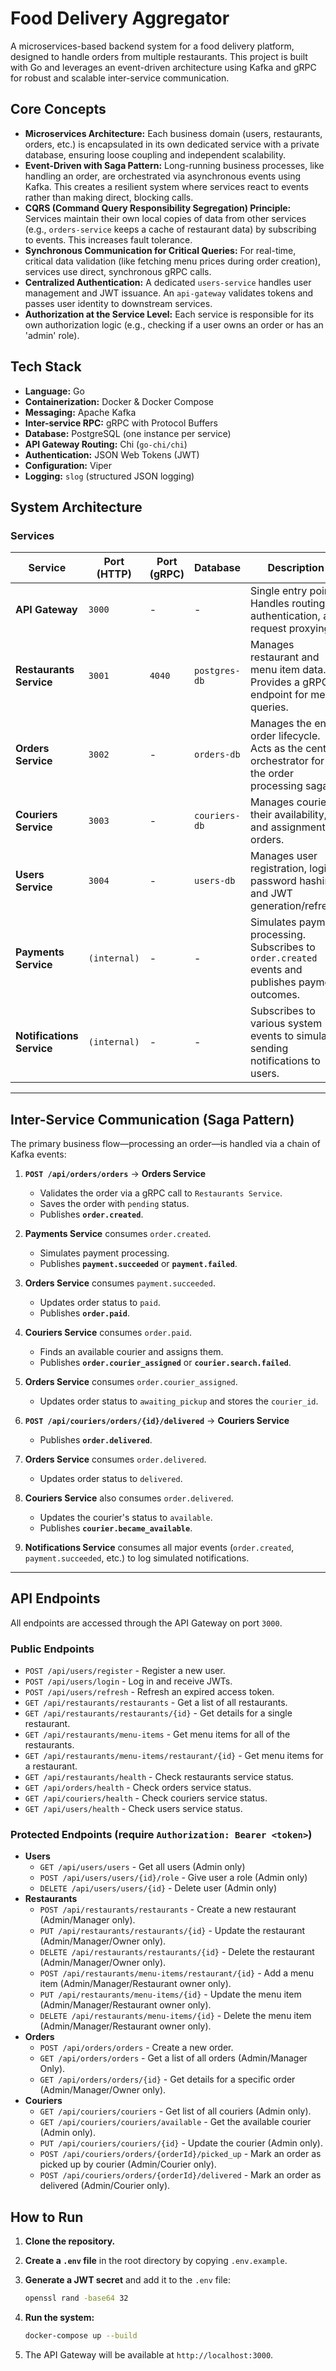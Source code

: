 # Food Delivery Aggregator

A microservices-based backend system for a food delivery platform, designed to handle orders from multiple restaurants. This project is built with Go and leverages an event-driven architecture using Kafka and gRPC for robust and scalable inter-service communication.

## Core Concepts

* **Microservices Architecture:** Each business domain (users, restaurants, orders, etc.) is encapsulated in its own dedicated service with a private database, ensuring loose coupling and independent scalability.
* **Event-Driven with Saga Pattern:** Long-running business processes, like handling an order, are orchestrated via asynchronous events using Kafka. This creates a resilient system where services react to events rather than making direct, blocking calls.
* **CQRS (Command Query Responsibility Segregation) Principle:** Services maintain their own local copies of data from other services (e.g., `orders-service` keeps a cache of restaurant data) by subscribing to events. This increases fault tolerance.
* **Synchronous Communication for Critical Queries:** For real-time, critical data validation (like fetching menu prices during order creation), services use direct, synchronous gRPC calls.
* **Centralized Authentication:** A dedicated `users-service` handles user management and JWT issuance. An `api-gateway` validates tokens and passes user identity to downstream services.
* **Authorization at the Service Level:** Each service is responsible for its own authorization logic (e.g., checking if a user owns an order or has an 'admin' role).

## Tech Stack

* **Language:** Go
* **Containerization:** Docker & Docker Compose
* **Messaging:** Apache Kafka
* **Inter-service RPC:** gRPC with Protocol Buffers
* **Database:** PostgreSQL (one instance per service)
* **API Gateway Routing:** Chi (`go-chi/chi`)
* **Authentication:** JSON Web Tokens (JWT)
* **Configuration:** Viper
* **Logging:** `slog` (structured JSON logging)

## System Architecture

### Services

| Service                 | Port (HTTP) | Port (gRPC) | Database        | Description                                                                                             |
| ----------------------- | ----------- | ----------- | --------------- | ------------------------------------------------------------------------------------------------------- |
| **API Gateway**         | `3000`      | -           | -               | Single entry point. Handles routing, authentication, and request proxying.                            |
| **Restaurants Service** | `3001`      | `4040`      | `postgres-db`   | Manages restaurant and menu item data. Provides a gRPC endpoint for menu queries.                       |
| **Orders Service**      | `3002`      | -           | `orders-db`     | Manages the entire order lifecycle. Acts as the central orchestrator for the order processing saga.       |
| **Couriers Service**    | `3003`      | -           | `couriers-db`   | Manages couriers, their availability, and assignment to orders.                                         |
| **Users Service**       | `3004`| -           | `users-db`      | Manages user registration, login, password hashing, and JWT generation/refresh.                         |
| **Payments Service**    | `(internal)`| -           | -               | Simulates payment processing. Subscribes to `order.created` events and publishes payment outcomes.        |
| **Notifications Service**| `(internal)`| -           | -               | Subscribes to various system events to simulate sending notifications to users.                          |

---

## Inter-Service Communication (Saga Pattern)

The primary business flow—processing an order—is handled via a chain of Kafka events:

1. **`POST /api/orders/orders`** -> **Orders Service**
    * Validates the order via a gRPC call to `Restaurants Service`.
    * Saves the order with `pending` status.
    * Publishes **`order.created`**.

2. **Payments Service** consumes `order.created`.
    * Simulates payment processing.
    * Publishes **`payment.succeeded`** or **`payment.failed`**.

3. **Orders Service** consumes `payment.succeeded`.
    * Updates order status to `paid`.
    * Publishes **`order.paid`**.

4. **Couriers Service** consumes `order.paid`.
    * Finds an available courier and assigns them.
    * Publishes **`order.courier_assigned`** or **`courier.search.failed`**.

5. **Orders Service** consumes `order.courier_assigned`.
    * Updates order status to `awaiting_pickup` and stores the `courier_id`.

6. **`POST /api/couriers/orders/{id}/delivered`** -> **Couriers Service**
    * Publishes **`order.delivered`**.

7. **Orders Service** consumes `order.delivered`.
    * Updates order status to `delivered`.

8. **Couriers Service** also consumes `order.delivered`.
    * Updates the courier's status to `available`.
    * Publishes **`courier.became_available`**.

9. **Notifications Service** consumes all major events (`order.created`, `payment.succeeded`, etc.) to log simulated notifications.

---

## API Endpoints

All endpoints are accessed through the API Gateway on port `3000`.

### Public Endpoints

* `POST /api/users/register` - Register a new user.
* `POST /api/users/login` - Log in and receive JWTs.
* `POST /api/users/refresh` - Refresh an expired access token.
* `GET /api/restaurants/restaurants` - Get a list of all restaurants.
* `GET /api/restaurants/restaurants/{id}` - Get details for a single restaurant.
* `GET /api/restaurants/menu-items` - Get menu items for all of the restaurants.
* `GET /api/restaurants/menu-items/restaurant/{id}` - Get menu items for a restaurant.
* `GET /api/restaurants/health` - Check restaurants service status.
* `GET /api/orders/health` - Check orders service status.
* `GET /api/couriers/health` - Check couriers service status.
* `GET /api/users/health` - Check users service status.

### Protected Endpoints (require `Authorization: Bearer <token>`)

* **Users**
  * `GET /api/users/users` - Get all users (Admin only)
  * `POST /api/users/users/{id}/role` - Give user a role (Admin only)
  * `DELETE /api/users/users/{id}` - Delete user (Admin only)
* **Restaurants**
  * `POST /api/restaurants/restaurants` - Create a new restaurant (Admin/Manager only).
  * `PUT /api/restaurants/restaurants/{id}` - Update the restaurant (Admin/Manager/Owner only).
  * `DELETE /api/restaurants/restaurants/{id}` - Delete the restaurant (Admin/Manager/Owner only).
  * `POST /api/restaurants/menu-items/restaurant/{id}` - Add a menu item (Admin/Manager/Restaurant owner only).
  * `PUT /api/restaurants/menu-items/{id}` - Update the menu item (Admin/Manager/Restaurant owner only).
  * `DELETE /api/restaurants/menu-items/{id}` - Delete the menu item (Admin/Manager/Restaurant owner only).
* **Orders**
  * `POST /api/orders/orders` - Create a new order.
  * `GET /api/orders/orders` - Get a list of all orders (Admin/Manager Only).
  * `GET /api/orders/orders/{id}` - Get details for a specific order (Admin/Manager/Owner only).
* **Couriers**
  * `GET /api/couriers/couriers` - Get list of all couriers (Admin only).
  * `GET /api/couriers/couriers/available` - Get the available courier (Admin only).
  * `PUT /api/couriers/couriers/{id}` - Update the courier (Admin only).
  * `POST /api/couriers/orders/{orderId}/picked_up` - Mark an order as picked up by courier (Admin/Courier only).
  * `POST /api/couriers/orders/{orderId}/delivered` - Mark an order as delivered (Admin/Courier only).

## How to Run

1. **Clone the repository.**
2. **Create a `.env` file** in the root directory by copying `.env.example`.
3. **Generate a JWT secret** and add it to the `.env` file:

    ```bash
    openssl rand -base64 32
    ```

4. **Run the system:**

    ```bash
    docker-compose up --build
    ```

5. The API Gateway will be available at `http://localhost:3000`.
